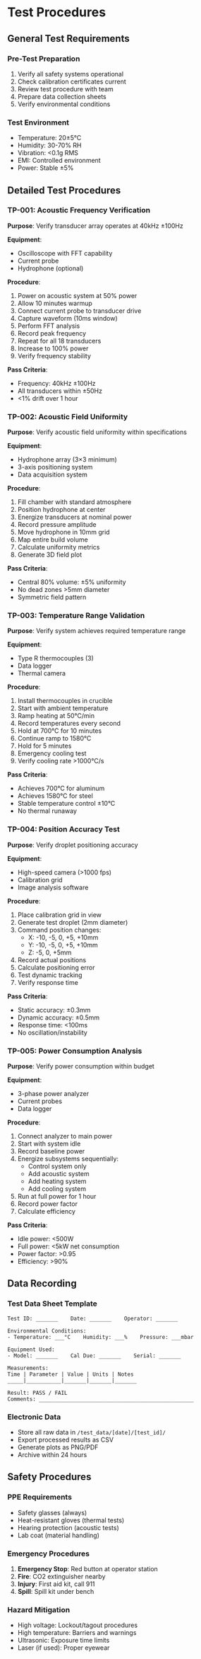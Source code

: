 # Test Procedures

## General Test Requirements

### Pre-Test Preparation
1. Verify all safety systems operational
2. Check calibration certificates current
3. Review test procedure with team
4. Prepare data collection sheets
5. Verify environmental conditions

### Test Environment
- Temperature: 20±5°C
- Humidity: 30-70% RH
- Vibration: <0.1g RMS
- EMI: Controlled environment
- Power: Stable ±5%

## Detailed Test Procedures

### TP-001: Acoustic Frequency Verification

**Purpose**: Verify transducer array operates at 40kHz ±100Hz

**Equipment**:
- Oscilloscope with FFT capability
- Current probe
- Hydrophone (optional)

**Procedure**:
1. Power on acoustic system at 50% power
2. Allow 10 minutes warmup
3. Connect current probe to transducer drive
4. Capture waveform (10ms window)
5. Perform FFT analysis
6. Record peak frequency
7. Repeat for all 18 transducers
8. Increase to 100% power
9. Verify frequency stability

**Pass Criteria**:
- Frequency: 40kHz ±100Hz
- All transducers within ±50Hz
- <1% drift over 1 hour

### TP-002: Acoustic Field Uniformity

**Purpose**: Verify acoustic field uniformity within specifications

**Equipment**:
- Hydrophone array (3×3 minimum)
- 3-axis positioning system
- Data acquisition system

**Procedure**:
1. Fill chamber with standard atmosphere
2. Position hydrophone at center
3. Energize transducers at nominal power
4. Record pressure amplitude
5. Move hydrophone in 10mm grid
6. Map entire build volume
7. Calculate uniformity metrics
8. Generate 3D field plot

**Pass Criteria**:
- Central 80% volume: ±5% uniformity
- No dead zones >5mm diameter
- Symmetric field pattern

### TP-003: Temperature Range Validation

**Purpose**: Verify system achieves required temperature range

**Equipment**:
- Type R thermocouples (3)
- Data logger
- Thermal camera

**Procedure**:
1. Install thermocouples in crucible
2. Start with ambient temperature
3. Ramp heating at 50°C/min
4. Record temperatures every second
5. Hold at 700°C for 10 minutes
6. Continue ramp to 1580°C
7. Hold for 5 minutes
8. Emergency cooling test
9. Verify cooling rate >1000°C/s

**Pass Criteria**:
- Achieves 700°C for aluminum
- Achieves 1580°C for steel
- Stable temperature control ±10°C
- No thermal runaway

### TP-004: Position Accuracy Test

**Purpose**: Verify droplet positioning accuracy

**Equipment**:
- High-speed camera (>1000 fps)
- Calibration grid
- Image analysis software

**Procedure**:
1. Place calibration grid in view
2. Generate test droplet (2mm diameter)
3. Command position changes:
   - X: -10, -5, 0, +5, +10mm
   - Y: -10, -5, 0, +5, +10mm
   - Z: -5, 0, +5mm
4. Record actual positions
5. Calculate positioning error
6. Test dynamic tracking
7. Verify response time

**Pass Criteria**:
- Static accuracy: ±0.3mm
- Dynamic accuracy: ±0.5mm
- Response time: <100ms
- No oscillation/instability

### TP-005: Power Consumption Analysis

**Purpose**: Verify power consumption within budget

**Equipment**:
- 3-phase power analyzer
- Current probes
- Data logger

**Procedure**:
1. Connect analyzer to main power
2. Start with system idle
3. Record baseline power
4. Energize subsystems sequentially:
   - Control system only
   - Add acoustic system
   - Add heating system
   - Add cooling system
5. Run at full power for 1 hour
6. Record power factor
7. Calculate efficiency

**Pass Criteria**:
- Idle power: <500W
- Full power: <5kW net consumption
- Power factor: >0.95
- Efficiency: >90%

## Data Recording

### Test Data Sheet Template
```
Test ID: _______    Date: _______    Operator: _______

Environmental Conditions:
- Temperature: ___°C    Humidity: ___%    Pressure: ___mbar

Equipment Used:
- Model: _______    Cal Due: _______    Serial: _______

Measurements:
Time | Parameter | Value | Units | Notes
_____|___________|_______|_______|_______

Result: PASS / FAIL
Comments: _________________________________________________
```

### Electronic Data
- Store all raw data in `/test_data/[date]/[test_id]/`
- Export processed results as CSV
- Generate plots as PNG/PDF
- Archive within 24 hours

## Safety Procedures

### PPE Requirements
- Safety glasses (always)
- Heat-resistant gloves (thermal tests)
- Hearing protection (acoustic tests)
- Lab coat (material handling)

### Emergency Procedures
1. **Emergency Stop**: Red button at operator station
2. **Fire**: CO2 extinguisher nearby
3. **Injury**: First aid kit, call 911
4. **Spill**: Spill kit under bench

### Hazard Mitigation
- High voltage: Lockout/tagout procedures
- High temperature: Barriers and warnings
- Ultrasonic: Exposure time limits
- Laser (if used): Proper eyewear
